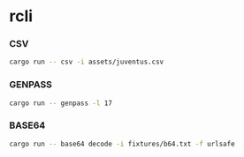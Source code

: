 # rcli

### CSV

```bash
cargo run -- csv -i assets/juventus.csv
```

### GENPASS

```bash
cargo run -- genpass -l 17
```

### BASE64

```bash
cargo run -- base64 decode -i fixtures/b64.txt -f urlsafe
```
